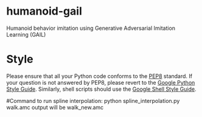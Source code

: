 # humanoid-gail
Humanoid behavior imitation using Generative Adversarial Imitation Learning (GAIL)

# Style
Please ensure that all your Python code conforms to the [PEP8](https://www.python.org/dev/peps/pep-0008/) standard. If your question is not answered by PEP8, please revert to the [Google Python Style Guide](https://google.github.io/styleguide/pyguide.html). Similarly, shell scripts should use the [Google Shell Style Guide](https://google.github.io/styleguide/shell.xml).

#Command to run spline interpolation: python spline_interpolation.py walk.amc
output will be walk_new.amc
